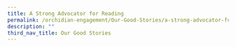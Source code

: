 ```yaml
---
title: A Strong Advocator for Reading
permalink: /orchidian-engagement/Our-Good-Stories/a-strong-advocator-for-reading/
description: ""
third_nav_title: Our Good Stories
---
```


